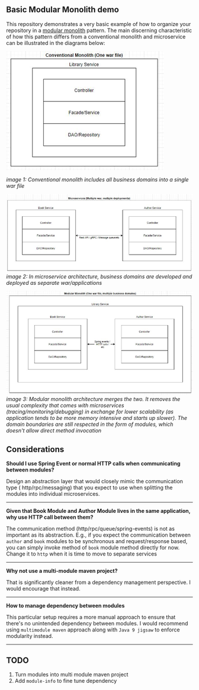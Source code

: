 ## Basic Modular Monolith demo

This repository demonstrates a very basic example of how to organize your
repository in
a [modular monolith](https://www.jrebel.com/blog/what-is-a-modular-monolith)
pattern. The main discerning characteristic of how this pattern differs from a
conventional monolith and microservice can be illustrated in the diagrams below:

![conventional monolith](docs/conventional-monolith.JPG)

*image 1: Conventional monolith includes all business domains into a single war
file*

![microservice](docs/microservices.JPG)
*image 2: In microservice architecture, business domains are developed and
deployed as separate war/applications*

![modular-monolith](docs/modular-monolith.JPG)
*image 3: Modular monolith architecture merges the two. It removes the usual
complexity that comes with microservices (tracing/monitoring/debugging) in
exchange for lower scalability (as application tends to be more memory intensive
and starts up slower). The domain boundaries are still respected in the form of
modules, which doesn't allow direct method invocation*

## Considerations

**Should I use Spring Event or normal HTTP calls when communicating between
modules?**

Design an abstraction layer that would closely mimic the communication type (
http/rpc/messaging) that you expect to use when splitting the modules into
individual microservices.

---

**Given that Book Module and Author Module lives in the same application, why
use HTTP call between them?**

The communication method (http/rpc/queue/spring-events) is not as important as
its abstraction. E.g., if you expect the communication between `author`
and `book` modules to be synchronous and request/response based, you can simply
invoke method of `book` module method directly for now. Change it to `http` when
it is time to move to separate services

---

**Why not use a multi-module maven project?**

That is significantly cleaner from a dependency management perspective. I would
encourage that instead.

---

**How to manage dependency between modules**

This particular setup requires a more manual approach to ensure that there's no
unintended dependency between modules. I would recommend using `multimodule maven`
approach along with `Java 9 jigsaw` to enforce modularity instead.

---

## TODO
1. Turn modules into multi module maven project
1. Add `module-info` to fine tune dependency
